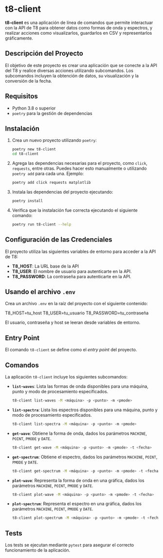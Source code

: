 # t8-client

**t8-client** es una aplicación de línea de comandos que permite interactuar con la API de T8 para obtener datos como formas de onda y espectros, y realizar acciones como visualizarlos, guardarlos en CSV y representarlos gráficamente.

## Descripción del Proyecto

El objetivo de este proyecto es crear una aplicación que se conecte a la API del T8 y realice diversas acciones utilizando subcomandos. Los subcomandos incluyen la obtención de datos, su visualización y la conversión de la fecha.

## Requisitos

- Python 3.8 o superior
- `poetry` para la gestión de dependencias

## Instalación

1. Crea un nuevo proyecto utilizando `poetry`:

    ```bash
    poetry new t8-client
    cd t8-client
    ```

2. Agrega las dependencias necesarias para el proyecto, como `click`, `requests`, entre otras. Puedes hacer esto manualmente o utilizando `poetry add` para cada una. Ejemplo:

    ```bash
    poetry add click requests matplotlib
    ```

3. Instala las dependencias del proyecto ejecutando:

    ```bash
    poetry install
    ```

4. Verifica que la instalación fue correcta ejecutando el siguiente comando:

    ```bash
    poetry run t8-client --help
    ```

## Configuración de las Credenciales

El proyecto utiliza las siguientes variables de entorno para acceder a la API de T8:

- **T8_HOST**: La URL base de la API 
- **T8_USER**: El nombre de usuario para autenticarte en la API.
- **T8_PASSWORD**: La contraseña para autenticarte en la API.


## Usando el archivo `.env` 

Crea un archivo `.env` en la raíz del proyecto con el siguiente contenido:

T8_HOST=tu_host
T8_USER=tu_usuario
T8_PASSWORD=tu_contraseña

El usuario, contraseña y host se leeran desde variables de entorno.

## Entry Point

El comando `t8-client` se define como el *entry point* del proyecto.


## Comandos

La aplicación `t8-client` incluye los siguientes subcomandos:

- **`list-waves`**: Lista las formas de onda disponibles para una máquina, punto y modo de procesamiento especificados.

    ```bash
    t8-client list-waves -M <máquina> -p <punto> -m <pmode>
    ```

- **`list-spectra`**: Lista los espectros disponibles para una máquina, punto y modo de procesamiento especificados.

    ```bash
    t8-client list-spectra -M <máquina> -p <punto> -m <pmode>
    ```

- **`get-wave`**: Obtiene la forma de onda, dados los parámetros `MACHINE`, `POINT`, `PMODE` y `DATE`.

    ```bash
    t8-client get-wave -M <máquina> -p <punto> -m <pmode> -t <fecha>
    ```

- **`get-spectrum`**: Obtiene el espectro, dados los parámetros `MACHINE`, `POINT`, `PMODE` y `DATE`.

    ```bash
    t8-client get-spectrum -M <máquina> -p <punto> -m <pmode> -t <fecha>
    ```

- **`plot-wave`**: Representa la forma de onda en una gráfica, dados los parámetros `MACHINE`, `POINT`, `PMODE` y `DATE`.

    ```bash
    t8-client plot-wave -M <máquina> -p <punto> -m <pmode> -t <fecha>
    ```

- **`plot-spectrum`**: Representa el espectro en una gráfica, dados los parámetros `MACHINE`, `POINT`, `PMODE` y `DATE`.

    ```bash
    t8-client plot-spectrum -M <máquina> -p <punto> -m <pmode> -t <fecha>
    ```

## Tests

Los tests se ejecutan mediante `pytest` para asegurar el correcto funcionamiento de la aplicación.



